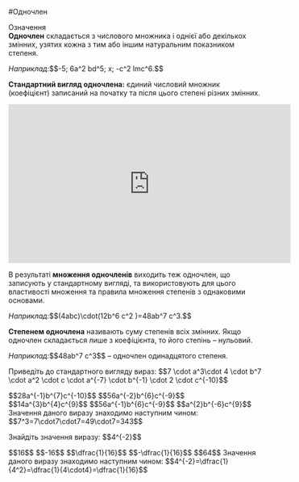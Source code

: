 #Одночлен

<div class="space">
<div class="eoz-wrap">
<span class="eoz">Означення</span>
<div class="eoz-text">
<b>Одночлен</b> складається з числового множника i однiєї або декiлькох змiнних, узятих кожна з тим або iншим натуральним показником степеня.
</div>
</div>
</div>

<p><i>Наприклад:</i>$$-5; 6a^2 bd^5; x; -c^2 lmc^6.$$</p>
<div class="space"></div>
<p><b>Стандартний вигляд одночлена:</b> єдиний числовий множник (коефіцієнт) записаний на початку та після цього степені різних змінних.</p>

<div class="fluidMedia">
<iframe align="center" width="560" height="315" src="https://www.youtube.com/embed/Kyp1Gl2EuX4" frameborder="0" allowfullscreen></iframe>
</div>
<div class="popup">
</div>

<div class="space"></div>

<p>В результатi <b>множення одночленiв</b> виходить теж одночлен, що записують у стандартному виглядi, та використовують для цього властивостi множення та правила множення степенiв з однаковими основами.</p>
<div class="space"></div>
<p><i>Наприклад:</i>$$(4abc)\cdot(12b^6 c^2 )=48ab^7 c^3.$$</p>
<div class="space"></div>
<p><b>Степенем одночлена</b> називають суму степенiв всiх змiнних. Якщо одночлен складається лише з коефiцiєнта, то його степiнь – нульовий.</p>
<div class="space"></div>
<p><i>Наприклад:</i>$$48ab^7 c^3$$ – одночлен одинадцятого степеня.</p>

<div class="space"></div>

<quiz correctLabel="correct" incorrectLabel="incorrect" checkLabel="check">
    <question text="">
        <p>Приведіть до стандартного вигляду вираз: $$7 \cdot a^3\cdot 4 \cdot b^7 \cdot a^2 \cdot c \cdot a^{-7} \cdot b^{-1} \cdot 2 \cdot c^{-10}$$</p>
        <answer>$$28a^{-1}b^{7}c^{-10}$$</answer>
        <answer correct>$$56a^{-2}b^{6}c^{-9}$$</answer>
        <answer>$$14a^{3}b^{4}c^{9}$$</answer>
        <answer>$$56a^{-1}b^{6}c^{-9}$$</answer>
        <answer>$$a^{2}b^{-6}c^{9}$$</answer>
        <explanation>
        Значення даного виразу знаходимо наступним чином: $$7^3=7\cdot7\cdot7=49\cdot7=343$$
        </explanation>
    </question>
    <question text="">
        <p>Знайдіть значення виразу: $$4^{-2}$$</p>
        <answer>$$16$$</answer>
        <answer>$$-16$$</answer>
        <answer correct>$$\dfrac{1}{16}$$</answer>
        <answer>$$-\dfrac{1}{16}$$</answer>
        <answer>$$64$$</answer>
        <explanation>
        Значення даного виразу знаходимо наступним чином: $$4^{-2}=\dfrac{1}{4^2}=\dfrac{1}{4\cdot4}=\dfrac{1}{16}$$
        </explanation>
    </question>
</quiz>



